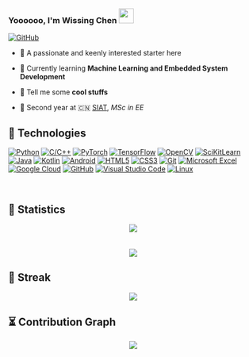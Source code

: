 ### Yoooooo, I'm Wissing Chen <img src="https://raw.githubusercontent.com/MartinHeinz/MartinHeinz/master/wave.gif" width="30px"> 
[![GitHub](https://img.shields.io/badge/dynamic/json?logo=github&label=GitHub&labelColor=495867&color=495867&query=%24.data.totalSubs&url=https%3A%2F%2Fapi.spencerwoo.com%2Fsubstats%2F%3Fsource%3Dgithub%26queryKey%3Dhayschan&style=flat-square)](https://github.com/WissingChen)

- 🤪 A passionate and keenly interested starter here
  
- 🌱 Currently learning **Machine Learning and Embedded System Development**

- 👀 Tell me some **cool stuffs**
  
- 🍻 Second year at 🇨🇳 [SIAT](https://www.siat.ac.cn/), _MSc in EE_
  
## 🔧 Technologies
[![Python](https://img.shields.io/static/v1?style=for-the-badge&message=Python&color=3776AB&logo=Python&logoColor=FFFFFF&label=)](https://www.python.org/)
[![C/C++](https://img.shields.io/static/v1?style=for-the-badge&message=C/C+primer+Plus&color=656765&logo=C&logoColor=D7C4BB&label=)](https://www.cplusplus.com/)
[![PyTorch](https://img.shields.io/static/v1?style=for-the-badge&message=PyTorch&color=3C2F41&logo=PyTorch&logoColor=BF3B3B&label=)](https://pytorch.org/)
[![TensorFlow](https://img.shields.io/static/v1?style=for-the-badge&message=TensorFlow&color=86473F&logo=TensorFlow&logoColor=F75C2F&label=)](https://www.tensorflow.org/)
[![OpenCV](https://img.shields.io/static/v1?style=for-the-badge&message=OpenCV&color=096148&logo=Opencv&logoColor=FFFFFF&label=)](https://opencv.org/)
[![SciKitLearn](https://img.shields.io/static/v1?style=for-the-badge&message=Sci-Kit+Learn&color=261E47&logo=SciKitLearn&logoColor=EFBB24&label=)](https://scikit-learn.org/)
[![Java](https://img.shields.io/static/v1?style=for-the-badge&message=Java&color=007396&logo=Java&logoColor=FFFFFF&label=)](https://www.java.com/)
[![Kotlin](https://img.shields.io/static/v1?style=for-the-badge&message=Kotlin&color=1C1C1C&logo=Kotlin&logoColor=77428D&label=)](https://kotlinlang.org/)
[![Android](https://img.shields.io/static/v1?style=for-the-badge&message=Android&color=5DAC81&logo=Android&logoColor=FFFFFB&label=)](https://www.android.com/)
[![HTML5](https://img.shields.io/static/v1?style=for-the-badge&message=HTML5&color=E34F26&logo=HTML5&logoColor=FFFFFF&label=)](https://developer.mozilla.org/en-US/docs/Glossary/HTML5)
[![CSS3](https://img.shields.io/static/v1?style=for-the-badge&message=CSS3&color=1572B6&logo=CSS3&logoColor=FFFFFF&label=)](https://developer.mozilla.org/en-US/docs/Web/CSS)
[![Git](https://img.shields.io/static/v1?style=for-the-badge&message=Git&color=F05032&logo=Git&logoColor=FFFFFF&label=)](https://git-scm.com/)
[![Microsoft Excel](https://img.shields.io/static/v1?style=for-the-badge&message=Microsoft+Excel&color=217346&logo=Microsoft+Excel&logoColor=FFFFFF&label=)](https://www.microsoft.com/en-us/microsoft-365/excel)
[![Google Cloud](https://img.shields.io/static/v1?style=for-the-badge&message=Google+Cloud&color=4285F4&logo=Google+Cloud&logoColor=FFFFFF&label=)](https://cloud.google.com/)
[![GitHub](https://img.shields.io/static/v1?style=for-the-badge&message=GitHub&color=181717&logo=GitHub&logoColor=FFFFFF&label=)](https://github.com)
[![Visual Studio Code](https://img.shields.io/static/v1?style=for-the-badge&message=Visual+Studio+Code&color=007ACC&logo=Visual+Studio+Code&logoColor=FFFFFF&label=)](https://code.visualstudio.com/)
[![Linux](https://img.shields.io/static/v1?style=for-the-badge&message=Linux&color=222222&logo=Linux&logoColor=FCC624&label=)](https://www.linux.org/)

 <br>

## 🚀 Statistics

<!-- using instance: https://github-readme-stats.vercel.app is now https://minituff-github-readme-stats.vercel.app -->
<div align=center href="https://wakatime.com/@wissing" title="WakaTime Statistics">
<img src="https://minituff-github-readme-stats.vercel.app/api/wakatime?username=wissing&layout=compact&theme=gruvbox"/>
</div>

<br>
<br>

<div align=center title="Wissing's GitHub stats" href="https://github.com/anuraghazra/github-readme-stats"> 
<img src="https://github-readme-stats.vercel.app/api?username=WissingChen&count_private=true&show_icons=true&theme=gruvbox">
</div>

## 🧮 Streak

<div align=center href="https://github.com/anuraghazra/github-readme-stats">
<img  src="https://github-readme-streak-stats.herokuapp.com/?user=WissingChen&theme=gruvbox&hide_rank=false&border_radius=10&line_height=28&hide_border=true&text_color=a3a3a3"/>
</div>

## ⏳ Contribution Graph

<div align = center>
 <img src="https://activity-graph.herokuapp.com/graph?username=WissingChen&text_color=a3a3a3&border_radius=10&line_height=28&hide_border=true&text_color=a3a3a3&theme=gruvbox&area=true&area_color=a3a3a3"/>
</div>
